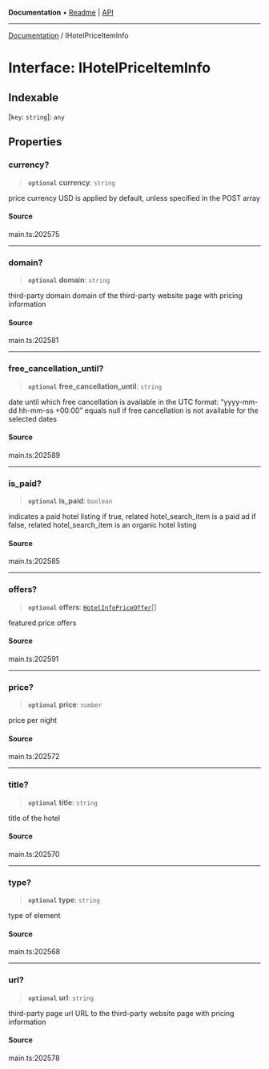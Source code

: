 **Documentation** • [Readme](../README.md) \| [API](../globals.md)

***

[Documentation](../README.md) / IHotelPriceItemInfo

# Interface: IHotelPriceItemInfo

## Indexable

 \[`key`: `string`\]: `any`

## Properties

### currency?

> **`optional`** **currency**: `string`

price currency
USD is applied by default, unless specified in the POST array

#### Source

main.ts:202575

***

### domain?

> **`optional`** **domain**: `string`

third-party domain
domain of the third-party website page with pricing information

#### Source

main.ts:202581

***

### free\_cancellation\_until?

> **`optional`** **free\_cancellation\_until**: `string`

date until which free cancellation is available
in the UTC format: “yyyy-mm-dd hh-mm-ss +00:00”
equals null if free cancellation is not available for the selected dates

#### Source

main.ts:202589

***

### is\_paid?

> **`optional`** **is\_paid**: `boolean`

indicates a paid hotel listing
if true, related hotel_search_item is a paid ad
if false, related hotel_search_item is an organic hotel listing

#### Source

main.ts:202585

***

### offers?

> **`optional`** **offers**: [`HotelInfoPriceOffer`](../classes/HotelInfoPriceOffer.md)[]

featured price offers

#### Source

main.ts:202591

***

### price?

> **`optional`** **price**: `number`

price per night

#### Source

main.ts:202572

***

### title?

> **`optional`** **title**: `string`

title of the hotel

#### Source

main.ts:202570

***

### type?

> **`optional`** **type**: `string`

type of element

#### Source

main.ts:202568

***

### url?

> **`optional`** **url**: `string`

third-party page url
URL to the third-party website page with pricing information

#### Source

main.ts:202578
